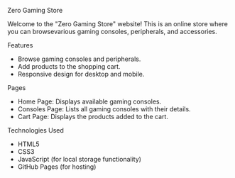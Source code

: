 Zero Gaming Store

Welcome to the "Zero Gaming Store" website! This is an online store where you can browsevarious gaming consoles, peripherals, and accessories.

 Features
- Browse gaming consoles and peripherals.
- Add products to the shopping cart.
- Responsive design for desktop and mobile.

 Pages
- Home Page: Displays available gaming consoles.
- Consoles Page: Lists all gaming consoles with their details.
- Cart Page: Displays the products added to the cart.

 Technologies Used
- HTML5
- CSS3
- JavaScript (for local storage functionality)
- GitHub Pages (for hosting)

 
